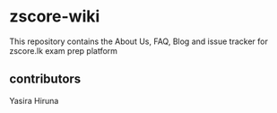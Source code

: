 # zscore-wiki

This repository contains the About Us, FAQ, Blog and issue tracker for zscore.lk exam prep platform

## contributors

Yasira
Hiruna
